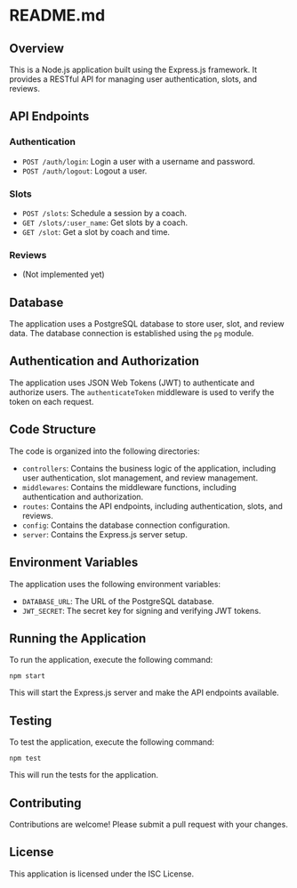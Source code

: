 # README.md

## Overview

This is a Node.js application built using the Express.js framework. It provides a RESTful API for managing user authentication, slots, and reviews.

## API Endpoints

### Authentication

- `POST /auth/login`: Login a user with a username and password.
- `POST /auth/logout`: Logout a user.

### Slots

- `POST /slots`: Schedule a session by a coach.
- `GET /slots/:user_name`: Get slots by a coach.
- `GET /slot`: Get a slot by coach and time.

### Reviews

- (Not implemented yet)

## Database

The application uses a PostgreSQL database to store user, slot, and review data. The database connection is established using the `pg` module.

## Authentication and Authorization

The application uses JSON Web Tokens (JWT) to authenticate and authorize users. The `authenticateToken` middleware is used to verify the token on each request.

## Code Structure

The code is organized into the following directories:

- `controllers`: Contains the business logic of the application, including user authentication, slot management, and review management.
- `middlewares`: Contains the middleware functions, including authentication and authorization.
- `routes`: Contains the API endpoints, including authentication, slots, and reviews.
- `config`: Contains the database connection configuration.
- `server`: Contains the Express.js server setup.

## Environment Variables

The application uses the following environment variables:

- `DATABASE_URL`: The URL of the PostgreSQL database.
- `JWT_SECRET`: The secret key for signing and verifying JWT tokens.

## Running the Application

To run the application, execute the following command:

```
npm start
```

This will start the Express.js server and make the API endpoints available.

## Testing

To test the application, execute the following command:

```
npm test
```

This will run the tests for the application.

## Contributing

Contributions are welcome! Please submit a pull request with your changes.

## License

This application is licensed under the ISC License.
